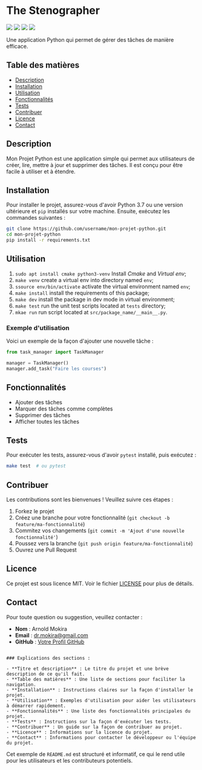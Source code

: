 # The Stenographer
![](https://img.shields.io/badge/Python-3.10.12-blue)
![](https://img.shields.io/badge/LICENSE-MIT-%2300557f)
![](https://img.shields.io/badge/lastest-2024--09--21-green)
![](https://img.shields.io/badge/contact-dr.mokira%40gmail.com-blueviolet)

<!-- ![](https://img.shields.io/badge/Django-5.0-%2344B78B) -->
<!-- ![](https://img.shields.io/badge/REST%20Framework-3.14.0-%23A30000) -->
<!-- ![](https://img.shields.io/badge/Swagger-OpenAPI%202.0-%23aaaa00) -->

Une application Python qui permet de gérer des tâches de manière efficace.

## Table des matières
- [Description](#description)
- [Installation](#installation)
- [Utilisation](#utilisation)
- [Fonctionnalités](#fonctionnalités)
- [Tests](#tests)
- [Contribuer](#contribuer)
- [Licence](#licence)
- [Contact](#contact)


## Description

Mon Projet Python est une application simple qui permet aux utilisateurs de créer, lire, mettre à jour et supprimer des tâches. Il est conçu pour être facile à utiliser et à étendre.

## Installation

Pour installer le projet, assurez-vous d'avoir Python 3.7 ou une version ultérieure et `pip` installés sur votre machine. Ensuite, exécutez les commandes suivantes :

```bash
git clone https://github.com/username/mon-projet-python.git
cd mon-projet-python
pip install -r requirements.txt
```

## Utilisation
1. `sudo apt install cmake python3-venv` Install *Cmake* and *Virtual env*;
2. `make venv` create a virtual env into directory named `env`;
3. `ssource env/bin/activate` activate the virtual environment named `env`;
4. `make install` install the requirements of this package;
5. `make dev` install the package in dev mode in virtual environment;
6. `make test` run the unit test scripts located at `tests` directory;
7. `mkae run` run script located at `src/package_name/__main__.py`.

### Exemple d'utilisation

Voici un exemple de la façon d'ajouter une nouvelle tâche :

```python
from task_manager import TaskManager

manager = TaskManager()
manager.add_task("Faire les courses")
```

## Fonctionnalités

- Ajouter des tâches
- Marquer des tâches comme complètes
- Supprimer des tâches
- Afficher toutes les tâches

## Tests

Pour exécuter les tests, assurez-vous d'avoir `pytest` installé, puis exécutez :

```bash
make test  # ou pytest
```

## Contribuer

Les contributions sont les bienvenues ! Veuillez suivre ces étapes :

1. Forkez le projet
2. Créez une branche pour votre fonctionnalité (`git checkout -b feature/ma-fonctionnalité`)
3. Commitez vos changements (`git commit -m 'Ajout d'une nouvelle fonctionnalité'`)
4. Poussez vers la branche (`git push origin feature/ma-fonctionnalité`)
5. Ouvrez une Pull Request

## Licence

Ce projet est sous licence MIT. Voir le fichier [LICENSE](LICENSE) pour plus de détails.

## Contact

Pour toute question ou suggestion, veuillez contacter :

- **Nom** : Arnold Mokira
- **Email** : dr.mokira@gmail.com
- **GitHub** : [Votre Profil GitHub](https://github.com/mokira3d48)

```

### Explications des sections :

- **Titre et description** : Le titre du projet et une brève description de ce qu'il fait.
- **Table des matières** : Une liste de sections pour faciliter la navigation.
- **Installation** : Instructions claires sur la façon d'installer le projet.
- **Utilisation** : Exemples d'utilisation pour aider les utilisateurs à démarrer rapidement.
- **Fonctionnalités** : Une liste des fonctionnalités principales du projet.
- **Tests** : Instructions sur la façon d'exécuter les tests.
- **Contribuer** : Un guide sur la façon de contribuer au projet.
- **Licence** : Informations sur la licence du projet.
- **Contact** : Informations pour contacter le développeur ou l'équipe du projet.
```

Cet exemple de `README.md` est structuré et informatif, ce qui le rend utile
pour les utilisateurs et les contributeurs potentiels.

